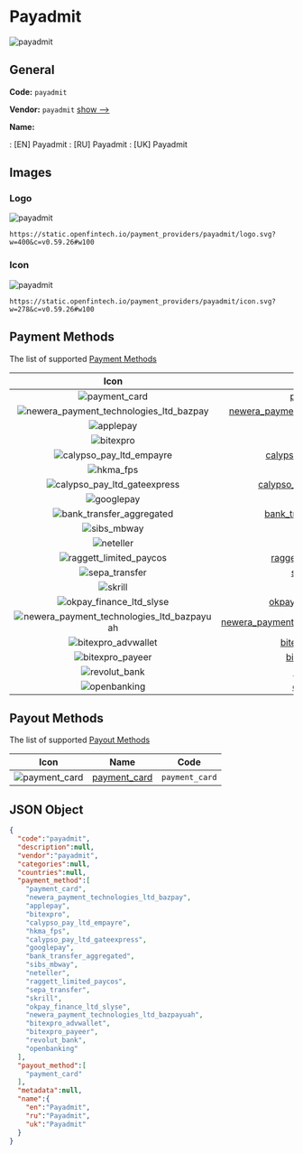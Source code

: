 
# Payadmit 
![payadmit](https://static.openfintech.io/payment_providers/payadmit/logo.svg?w=400&c=v0.59.26#w100)  

## General 
 
**Code:** `payadmit` 
 
**Vendor:** `payadmit` [show -->](/vendors/payadmit/) 
 
**Name:** 
 
:	[EN] Payadmit 
:	[RU] Payadmit 
:	[UK] Payadmit 
 

## Images 

### Logo 
 
![payadmit](https://static.openfintech.io/payment_providers/payadmit/logo.svg?w=400&c=v0.59.26#w100)  

```
https://static.openfintech.io/payment_providers/payadmit/logo.svg?w=400&c=v0.59.26#w100
```  

### Icon 
 
![payadmit](https://static.openfintech.io/payment_providers/payadmit/icon.svg?w=278&c=v0.59.26#w100)  

```
https://static.openfintech.io/payment_providers/payadmit/icon.svg?w=278&c=v0.59.26#w100
```  

## Payment Methods 
 
The list of supported [Payment Methods](/payment-methods/) 

|Icon|Name|Code| 
|:---:|:---:|:---:| 
|![payment_card](https://static.openfintech.io/payment_methods/payment_card/icon.svg?w=278&c=v0.59.26#w100) |[payment_card](/payment-methods/payment_card/)|`payment_card`| 
|![newera_payment_technologies_ltd_bazpay](https://static.openfintech.io/payment_methods/newera_payment_technologies_ltd_bazpay/icon.svg?w=278&c=v0.59.26#w100) |[newera_payment_technologies_ltd_bazpay](/payment-methods/newera_payment_technologies_ltd_bazpay/)|`newera_payment_technologies_ltd_bazpay`| 
|![applepay](https://static.openfintech.io/payment_methods/applepay/icon.svg?w=278&c=v0.59.26#w100) |[applepay](/payment-methods/applepay/)|`applepay`| 
|![bitexpro](https://static.openfintech.io/payment_methods/bitexpro/icon.png?w=278&c=v0.59.26#w100) |[bitexpro](/payment-methods/bitexpro/)|`bitexpro`| 
|![calypso_pay_ltd_empayre](https://static.openfintech.io/payment_methods/calypso_pay_ltd_empayre/icon.png?w=278&c=v0.59.26#w100) |[calypso_pay_ltd_empayre](/payment-methods/calypso_pay_ltd_empayre/)|`calypso_pay_ltd_empayre`| 
|![hkma_fps](https://static.openfintech.io/payment_methods/hkma_fps/icon.png?w=278&c=v0.59.26#w100) |[hkma_fps](/payment-methods/hkma_fps/)|`hkma_fps`| 
|![calypso_pay_ltd_gateexpress](https://static.openfintech.io/payment_methods/calypso_pay_ltd_gateexpress/icon.png?w=278&c=v0.59.26#w100) |[calypso_pay_ltd_gateexpress](/payment-methods/calypso_pay_ltd_gateexpress/)|`calypso_pay_ltd_gateexpress`| 
|![googlepay](https://static.openfintech.io/payment_methods/googlepay/icon.svg?w=278&c=v0.59.26#w100) |[googlepay](/payment-methods/googlepay/)|`googlepay`| 
|![bank_transfer_aggregated](https://static.openfintech.io/payment_methods/bank_transfer_aggregated/icon.svg?w=278&c=v0.59.26#w100) |[bank_transfer_aggregated](/payment-methods/bank_transfer_aggregated/)|`bank_transfer_aggregated`| 
|![sibs_mbway](https://static.openfintech.io/payment_methods/sibs_mbway/icon.png?w=278&c=v0.59.26#w100) |[sibs_mbway](/payment-methods/sibs_mbway/)|`sibs_mbway`| 
|![neteller](https://static.openfintech.io/payment_methods/neteller/icon.png?w=278&c=v0.59.26#w100) |[neteller](/payment-methods/neteller/)|`neteller`| 
|![raggett_limited_paycos](https://static.openfintech.io/payment_methods/raggett_limited_paycos/icon.png?w=278&c=v0.59.26#w100) |[raggett_limited_paycos](/payment-methods/raggett_limited_paycos/)|`raggett_limited_paycos`| 
|![sepa_transfer](https://static.openfintech.io/payment_methods/sepa_transfer/icon.svg?w=278&c=v0.59.26#w100) |[sepa_transfer](/payment-methods/sepa_transfer/)|`sepa_transfer`| 
|![skrill](https://static.openfintech.io/payment_methods/skrill/icon.svg?w=278&c=v0.59.26#w100) |[skrill](/payment-methods/skrill/)|`skrill`| 
|![okpay_finance_ltd_slyse](https://static.openfintech.io/payment_methods/okpay_finance_ltd_slyse/icon.png?w=278&c=v0.59.26#w100) |[okpay_finance_ltd_slyse](/payment-methods/okpay_finance_ltd_slyse/)|`okpay_finance_ltd_slyse`| 
|![newera_payment_technologies_ltd_bazpayuah](https://static.openfintech.io/payment_methods/newera_payment_technologies_ltd_bazpayuah/icon.svg?w=278&c=v0.59.26#w100) |[newera_payment_technologies_ltd_bazpayuah](/payment-methods/newera_payment_technologies_ltd_bazpayuah/)|`newera_payment_technologies_ltd_bazpayuah`| 
|![bitexpro_advwallet](https://static.openfintech.io/payment_methods/bitexpro_advwallet/icon.svg?w=278&c=v0.59.26#w100) |[bitexpro_advwallet](/payment-methods/bitexpro_advwallet/)|`bitexpro_advwallet`| 
|![bitexpro_payeer](https://static.openfintech.io/payment_methods/bitexpro_payeer/icon.svg?w=278&c=v0.59.26#w100) |[bitexpro_payeer](/payment-methods/bitexpro_payeer/)|`bitexpro_payeer`| 
|![revolut_bank](https://static.openfintech.io/payment_methods/revolut_bank/icon.png?w=278&c=v0.59.26#w100) |[revolut_bank](/payment-methods/revolut_bank/)|`revolut_bank`| 
|![openbanking](https://static.openfintech.io/payment_methods/openbanking/icon.svg?w=278&c=v0.59.26#w100) |[openbanking](/payment-methods/openbanking/)|`openbanking`| 
 

## Payout Methods 
 
The list of supported [Payout Methods](/payout-methods/) 

|Icon|Name|Code| 
|:---:|:---:|:---:| 
|![payment_card](https://static.openfintech.io/payout_methods/payment_card/icon.svg?w=278&c=v0.59.26#w40) |[payment_card](payout-methodspayment_card/)|`payment_card`| 
 

## JSON Object 

```json
{
  "code":"payadmit",
  "description":null,
  "vendor":"payadmit",
  "categories":null,
  "countries":null,
  "payment_method":[
    "payment_card",
    "newera_payment_technologies_ltd_bazpay",
    "applepay",
    "bitexpro",
    "calypso_pay_ltd_empayre",
    "hkma_fps",
    "calypso_pay_ltd_gateexpress",
    "googlepay",
    "bank_transfer_aggregated",
    "sibs_mbway",
    "neteller",
    "raggett_limited_paycos",
    "sepa_transfer",
    "skrill",
    "okpay_finance_ltd_slyse",
    "newera_payment_technologies_ltd_bazpayuah",
    "bitexpro_advwallet",
    "bitexpro_payeer",
    "revolut_bank",
    "openbanking"
  ],
  "payout_method":[
    "payment_card"
  ],
  "metadata":null,
  "name":{
    "en":"Payadmit",
    "ru":"Payadmit",
    "uk":"Payadmit"
  }
}
```  
